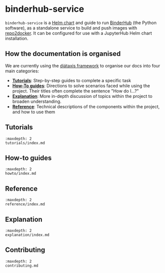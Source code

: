 # binderhub-service

`binderhub-service` is a [Helm chart](https://helm.sh/) and guide to run [BinderHub](https://github.com/jupyterhub/binderhub) (the Python software), as a standalone service to build and push images with [repo2docker](https://github.com/jupyterhub/repo2docker). It can be configured for use with a JupyterHub Helm chart installation.

## How the documentation is organised

We are currently using the [diátaxis framework](https://diataxis.fr/) to organise
our docs into four main categories:

- [**Tutorials**](tutorials): Step-by-step guides to complete a specific task
- [**How-To guides**](howto): Directions to solve scenarios faced while using the project. Their titles often complete the sentence "How do I...?"
- [**Explanation**](explanation): More in-depth discussion of topics within the project to broaden understanding.
- [**Reference**](ref): Technical descriptions of the components within the project, and how to use them

## Tutorials

```{toctree}
:maxdepth: 2
tutorials/index.md
```

## How-to guides

```{toctree}
:maxdepth: 2
howto/index.md
```

## Reference

```{toctree}
:maxdepth: 2
reference/index.md
```

## Explanation

```{toctree}
:maxdepth: 2
explanation/index.md
```

## Contributing

```{toctree}
:maxdepth: 2
contributing.md
```
